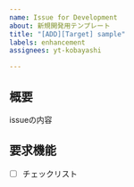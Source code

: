 ```yaml
---
name: Issue for Development
about: 新規開発用テンプレート
title: "[ADD][Target] sample"
labels: enhancement
assignees: yt-kobayashi

---
```


## 概要
issueの内容

## 要求機能
- [ ] チェックリスト

